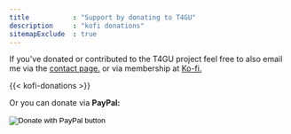 ```yaml
---
title           : "Support by donating to T4GU"
description     : "kofi donations"
sitemapExclude  : true
---
```


If you've donated or contributed to the T4GU project feel free to also email me 
via the [contact page.](/t4gu/contact/) or via membership at [Ko-fi.](https://ko-fi.com/achrononmaster/)

{{< kofi-donations >}}

Or you can donate via **PayPal:**  

<form action="https://www.paypal.com/donate" method="post" target="_top">
<input type="hidden" name="business" value="YZGKVW2FMAG76" />
<input type="hidden" name="no_recurring" value="0" />
<input type="hidden" name="item_name" value="By donating you are helping my research at the two limits of life: quantum gravity and  macroeconomic justice. Thanks so much!" />
<input type="hidden" name="currency_code" value="NZD" />
<input type="image" src="https://www.paypalobjects.com/en_US/i/btn/btn_donate_LG.gif" border="0" name="submit" title="PayPal - The safer, easier way to pay online!" alt="Donate with PayPal button" />
<img alt="" border="0" src="https://www.paypal.com/en_NZ/i/scr/pixel.gif" width="1" height="1" />
</form>
